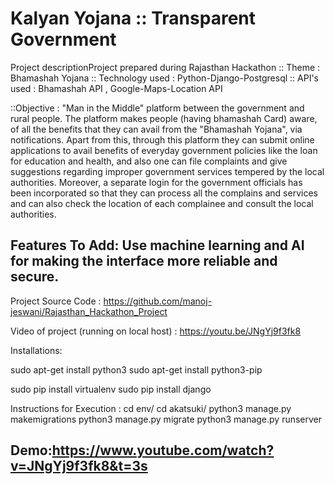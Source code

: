 <h1>Kalyan Yojana :: Transparent Government</h1


Project descriptionProject prepared during Rajasthan Hackathon 
:: Theme : Bhamashah Yojana 
:: Technology used : Python-Django-Postgresql 
:: API's used : Bhamashah API , Google-Maps-Location API

::Objective : "Man in the Middle" platform between the government and rural people. The platform 
makes people (having bhamashah Card) aware, of all the benefits that they can avail from 
the "Bhamashah Yojana", via notifications.
Apart from this, through this platform they can submit online applications to avail benefits 
of everyday government policies like the loan for education and health, and also one can 
file complaints and give suggestions regarding improper government services tempered by 
the local authorities.
Moreover, a separate login for the government officials has been incorporated so that they 
can process all the complains and services and can also check the location of each 
complainee and consult the local authorities.

Features To Add: Use machine learning and AI for making the interface more reliable and secure. 
-------------------------------------------------------------------------------------------------------------------------------
Project Source Code : https://github.com/manoj-jeswani/Rajasthan_Hackathon_Project

Video of project (running on local host) : https://youtu.be/JNgYj9f3fk8



Installations:

sudo apt-get install python3
sudo apt-get install python3-pip

sudo pip install virtualenv
sudo pip install django


Instructions for Execution :
cd env/
cd akatsuki/
python3 manage.py makemigrations
python3 manage.py migrate
python3 manage.py runserver


## Demo:https://www.youtube.com/watch?v=JNgYj9f3fk8&t=3s
